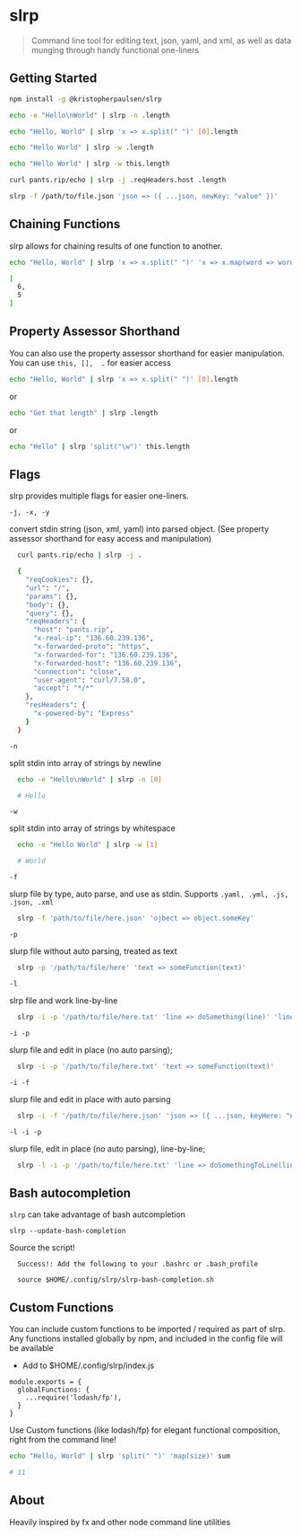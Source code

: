 # slrp

> Command line tool for editing text, json, yaml, and xml, as well as data munging through handy functional one-liners


## Getting Started

```bash
npm install -g @kristopherpaulsen/slrp
```

```bash
echo -e "Hello\nWorld" | slrp -n .length

echo "Hello, World" | slrp 'x => x.split(" ")' [0].length

echo "Hello World" | slrp -w .length

echo "Hello World" | slrp -w this.length

curl pants.rip/echo | slrp -j .reqHeaders.host .length

slrp -f /path/to/file.json 'json => ({ ...json, newKey: "value" })'
```


## Chaining Functions

slrp allows for chaining results of one function to another.

```bash
echo "Hello, World" | slrp 'x => x.split(" ")' 'x => x.map(word => word.length)'

[
  6,
  5
]
```

## Property Assessor Shorthand

You can also use the property assessor shorthand for easier manipulation. You can use `this, [],  .` for easier access

```bash
echo "Hello, World" | slrp 'x => x.split(" ")' [0].length
```

or

```bash
echo "Get that length" | slrp .length
```

or

```bash
echo "Hello" | slrp 'split("\w")' this.length
```

## Flags

slrp provides multiple flags for easier one-liners.

`-j, -x, -y`

convert stdin string (json, xml, yaml) into parsed object.
(See property assessor shorthand for easy access and manipulation)

```bash
  curl pants.rip/echo | slrp -j .

  {
    "reqCookies": {},
    "url": "/",
    "params": {},
    "body": {},
    "query": {},
    "reqHeaders": {
      "host": "pants.rip",
      "x-real-ip": "136.60.239.136",
      "x-forwarded-proto": "https",
      "x-forwarded-for": "136.60.239.136",
      "x-forwarded-host": "136.60.239.136",
      "connection": "close",
      "user-agent": "curl/7.58.0",
      "accept": "*/*"
    },
    "resHeaders": {
      "x-powered-by": "Express"
    }
  }
```

`-n`

split stdin into array of strings by newline

```bash
  echo -e "Hello\nWorld" | slrp -n [0]

  # Hello
```

`-w`

split stdin into array of strings by whitespace

```bash
  echo -e "Hello World" | slrp -w [1]

  # World
```

`-f`

slurp file by type, auto parse, and use as stdin.
Supports `.yaml, .yml, .js, .json, .xml`

```bash
  slrp -f 'path/to/file/here.json' 'ojbect => object.someKey'
```

`-p`

slurp file without auto parsing, treated as text

```bash
  slrp -p '/path/to/file/here' 'text => someFunction(text)'
```

`-l`

slrp file and work line-by-line

```bash
  slrp -i -p '/path/to/file/here.txt' 'line => doSomething(line)' 'line => anotherThing(line)'
```

`-i -p`

slurp file and edit in place (no auto parsing);

```bash
  slrp -i -p '/path/to/file/here.txt' 'text => someFunction(text)'
```

`-i -f`

slurp file and edit in place with auto parsing

```bash
  slrp -i -f '/path/to/file/here.json' 'json => ({ ...json, keyHere: "newValue" })'
```

`-l -i -p`

slurp file, edit in place (no auto parsing), line-by-line;

```bash
  slrp -l -i -p '/path/to/file/here.txt' 'line => doSomethingToLine(line)'
```

## Bash autocompletion

`slrp` can take advantage of bash autcompletion

`slrp --update-bash-completion`

Source the script!
```shell
  Success!: Add the following to your .bashrc or .bash_profile

  source $HOME/.config/slrp/slrp-bash-completion.sh
```

## Custom Functions

You can include custom functions to be imported / required as part of slrp.
Any functions installed globally by npm, and included in the config file will be available

* Add to $HOME/.config/slrp/index.js

```
module.exports = {
  globalFunctions: {
    ...require('lodash/fp'),
  }
}
```

Use Custom functions (like lodash/fp) for elegant functional composition,
right from the command line!

```bash
echo "Hello, World" | slrp 'split(" ")' 'map(size)' sum

# 11
```


## About

Heavily inspired by fx and other node command line utilities
